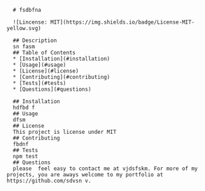   
      # fsdbfna
      
      ![Lincense: MIT](https://img.shields.io/badge/License-MIT-yellow.svg)

      ## Description 
      sn fasm 
      ## Table of Contents
      * [Installation](#installation)
      * [Usage](#usage)
      * [License](#license)
      * [Contributing](#contributing)
      * [Tests](#tests)
      * [Questions](#questions)
      
      ## Installation 
      hdfbd f
      ## Usage 
      dfsm
      ## License 
      This project is license under MIT
      ## Contributing 
      fbdnf
      ## Tests
      npm test
      ## Questions
      please  feel easy to contact me at vjdsfskm. For more of my projects, you are aways welcome to my portfolio at https://github.com/sdvsn v.